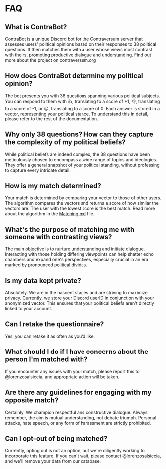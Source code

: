 # FAQ #

## What is ContraBot? ##
ContraBot is a unique Discord bot for the Contraversum server that assesses users' political opinions based on their responses to 38 political questions. It then matches them with a user whose views most contrast with theirs, promoting productive dialogue and understanding. Find out more about the project on contraversum.org

## How does ContraBot determine my political opinion? ##
The bot presents you with 38 questions spanning various political subjects. You can respond to them with 👍, translating to a score of +1, 👎, translating to a score of -1, or 😐, translating to a score of 0. Each answer is stored in a vector, representing your political stance. To understand this in detail, please refer to the rest of the documentation.

## Why only 38 questions? How can they capture the complexity of my political beliefs? ##
While political beliefs are indeed complex, the 38 questions have been meticulously chosen to encompass a wide range of topics and ideologies. They offer a general snapshot of your political standing, without professing to capture every intricate detail.

## How is my match determined? ##
Your match is determined by comparing your vector to those of other users. The algorithm compares the vectors and returns a score of how similar the vectors are. The user with the lowest score is the best match. Read more about the algorithm in the [Matching.md](https://github.com/Contraversum/ContraBot/blob/main/documentation/Matching.md) file.

## What's the purpose of matching me with someone with contrasting views? ##
The main objective is to nurture understanding and initiate dialogue. Interacting with those holding differing viewpoints can help shatter echo chambers and expand one's perspectives, especially crucial in an era marked by pronounced political divides.

## Is my data kept private? ##
Absolutely. We are in the nascent stages and are striving to maximize privacy. Currently, we store your Discord userID in conjunction with your anonymized vector. This ensures that your political beliefs aren't directly linked to your account.

## Can I retake the questionnaire? ##
Yes, you can retake it as often as you'd like.

## What should I do if I have concerns about the person I'm matched with? ##
If you encounter any issues with your match, please report this to @lorenzosalsiccia, and appropriate action will be taken.

## Are there any guidelines for engaging with my opposite match? ##
Certainly. We champion respectful and constructive dialogue. Always remember, the aim is mutual understanding, not debate triumph. Personal attacks, hate speech, or any form of harassment are strictly prohibited.

## Can I opt-out of being matched? ##
Currently, opting out is not an option, but we're diligently working to incorporate this feature. If you can't wait, please contact @lorenzosalsiccia, and we'll remove your data from our database.
